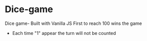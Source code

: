 # Dice-game
Dice game- Built with Vanilla JS
First to reach 100 wins the game
- Each time "1" appear the turn will not be counted
